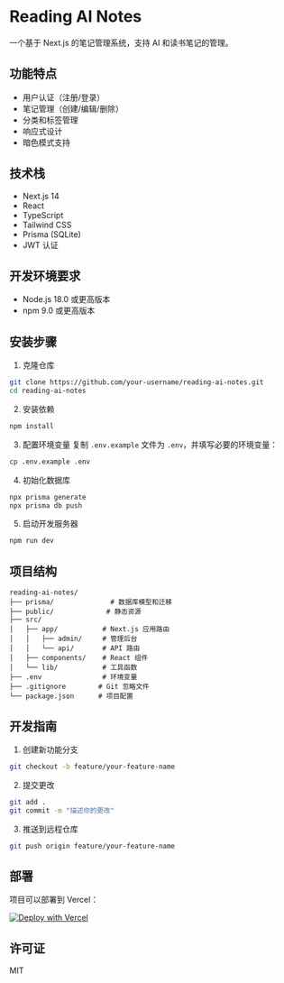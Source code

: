 # Reading AI Notes

一个基于 Next.js 的笔记管理系统，支持 AI 和读书笔记的管理。

## 功能特点

- 用户认证（注册/登录）
- 笔记管理（创建/编辑/删除）
- 分类和标签管理
- 响应式设计
- 暗色模式支持

## 技术栈

- Next.js 14
- React
- TypeScript
- Tailwind CSS
- Prisma (SQLite)
- JWT 认证

## 开发环境要求

- Node.js 18.0 或更高版本
- npm 9.0 或更高版本

## 安装步骤

1. 克隆仓库
```bash
git clone https://github.com/your-username/reading-ai-notes.git
cd reading-ai-notes
```

2. 安装依赖
```bash
npm install
```

3. 配置环境变量
复制 `.env.example` 文件为 `.env`，并填写必要的环境变量：
```bash
cp .env.example .env
```

4. 初始化数据库
```bash
npx prisma generate
npx prisma db push
```

5. 启动开发服务器
```bash
npm run dev
```

## 项目结构

```
reading-ai-notes/
├── prisma/              # 数据库模型和迁移
├── public/             # 静态资源
├── src/
│   ├── app/           # Next.js 应用路由
│   │   ├── admin/     # 管理后台
│   │   └── api/       # API 路由
│   ├── components/    # React 组件
│   └── lib/           # 工具函数
├── .env               # 环境变量
├── .gitignore        # Git 忽略文件
└── package.json      # 项目配置
```

## 开发指南

1. 创建新功能分支
```bash
git checkout -b feature/your-feature-name
```

2. 提交更改
```bash
git add .
git commit -m "描述你的更改"
```

3. 推送到远程仓库
```bash
git push origin feature/your-feature-name
```

## 部署

项目可以部署到 Vercel：

[![Deploy with Vercel](https://vercel.com/button)](https://vercel.com/new/clone?repository-url=https://github.com/your-username/reading-ai-notes)

## 许可证

MIT
